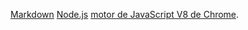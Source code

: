 [Markdown](https://es.wikipedia.org/wiki/Markdown)
[Node.js](https://nodejs.org/es/)
[motor de JavaScript V8 de Chrome](https://developers.google.com/v8/).